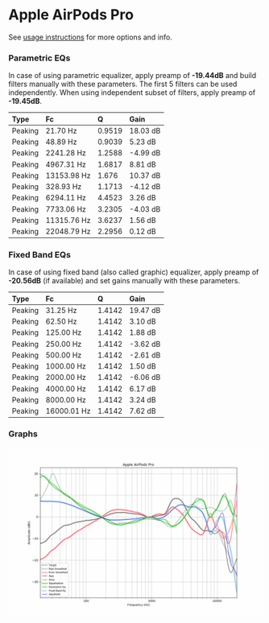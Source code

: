 # Apple AirPods Pro
See [usage instructions](https://github.com/jaakkopasanen/AutoEq#usage) for more options and info.

### Parametric EQs
In case of using parametric equalizer, apply preamp of **-19.44dB** and build filters manually
with these parameters. The first 5 filters can be used independently.
When using independent subset of filters, apply preamp of **-19.45dB**.

| Type    | Fc          |      Q | Gain     |
|:--------|:------------|:-------|:---------|
| Peaking | 21.70 Hz    | 0.9519 | 18.03 dB |
| Peaking | 48.89 Hz    | 0.9039 | 5.23 dB  |
| Peaking | 2241.28 Hz  | 1.2588 | -4.99 dB |
| Peaking | 4967.31 Hz  | 1.6817 | 8.81 dB  |
| Peaking | 13153.98 Hz | 1.676  | 10.37 dB |
| Peaking | 328.93 Hz   | 1.1713 | -4.12 dB |
| Peaking | 6294.11 Hz  | 4.4523 | 3.26 dB  |
| Peaking | 7733.06 Hz  | 3.2305 | -4.03 dB |
| Peaking | 11315.76 Hz | 3.6237 | 1.56 dB  |
| Peaking | 22048.79 Hz | 2.2956 | 0.12 dB  |

### Fixed Band EQs
In case of using fixed band (also called graphic) equalizer, apply preamp of **-20.56dB**
(if available) and set gains manually with these parameters.

| Type    | Fc          |      Q | Gain     |
|:--------|:------------|:-------|:---------|
| Peaking | 31.25 Hz    | 1.4142 | 19.47 dB |
| Peaking | 62.50 Hz    | 1.4142 | 3.10 dB  |
| Peaking | 125.00 Hz   | 1.4142 | 1.88 dB  |
| Peaking | 250.00 Hz   | 1.4142 | -3.62 dB |
| Peaking | 500.00 Hz   | 1.4142 | -2.61 dB |
| Peaking | 1000.00 Hz  | 1.4142 | 1.50 dB  |
| Peaking | 2000.00 Hz  | 1.4142 | -6.06 dB |
| Peaking | 4000.00 Hz  | 1.4142 | 6.17 dB  |
| Peaking | 8000.00 Hz  | 1.4142 | 3.24 dB  |
| Peaking | 16000.01 Hz | 1.4142 | 7.62 dB  |

### Graphs
![](./Apple%20AirPods%20Pro.png)